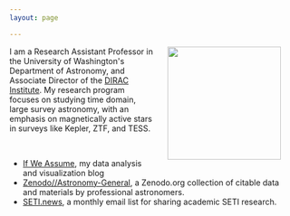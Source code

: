 ```yaml
---
layout: page

---
```


<div>
<!-- <img align="left" src="{{ site.url }}/assets/davenport_bw_2020.JPG" hspace="25" width="200"> -->
<!-- <figure> -->
<img align="right" src="{{ site.url }}/assets/davenport_bw_2020.JPG" hspace="25" width="200">
<!-- </figure> -->

I am a Research Assistant Professor in the University of Washington's Department of Astronomy, and Associate Director of the
<a href="http://dirac.astro.washington.edu">DIRAC Institute</a>.
My research program focuses on studying time domain, large survey astronomy, with an emphasis on magnetically active stars in surveys like Kepler, ZTF, and TESS.
<span class="clear: both"></span>
</div>
<br>

<div>
<ul>
<li> <a href="http://www.ifweassume.com"> If We Assume</a>, my data analysis and visualization blog </li>
<li> <a href="https://zenodo.org/communities/astronomy-general/">Zenodo//Astronomy-General</a>, a Zenodo.org collection of citable data and materials by professional astronomers. </li>
<li> <a href="http://seti.news">SETI.news</a>, a monthly email list for sharing academic SETI research.</li>
</ul>
</div>
<br>
<i class="fa fa-coffee"></i> <i class="fa fa-star"></i> <i class="fa fa-pagelines"></i> <i class="fa fa-lightbulb-o"></i> 
